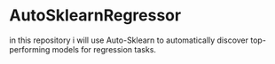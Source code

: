 # AutoSklearnRegressor
in this repository i will use Auto-Sklearn to automatically discover top-performing models for regression tasks.
